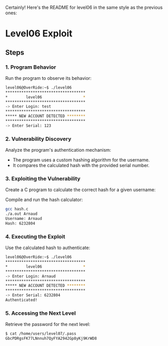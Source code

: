 Certainly! Here's the README for level06 in the same style as the previous ones:

# Level06 Exploit

## Steps

### 1. Program Behavior
Run the program to observe its behavior:
```bash
level06@OverRide:~$ ./level06
***********************************
*        level06                  *
***********************************
-> Enter Login: test
***********************************
***** NEW ACCOUNT DETECTED ********
***********************************
-> Enter Serial: 123
```

### 2. Vulnerability Discovery
Analyze the program's authentication mechanism:
- The program uses a custom hashing algorithm for the username.
- It compares the calculated hash with the provided serial number.

### 3. Exploiting the Vulnerability
Create a C program to calculate the correct hash for a given username:

Compile and run the hash calculator:
```bash
gcc hash.c
./a.out Arnaud
Username: Arnaud
Hash: 6232804
```

### 4. Executing the Exploit
Use the calculated hash to authenticate:
```bash
level06@OverRide:~$ ./level06
***********************************
*        level06                  *
***********************************
-> Enter Login: Arnaud
***********************************
***** NEW ACCOUNT DETECTED ********
***********************************
-> Enter Serial: 6232804
Authenticated!
```

### 5. Accessing the Next Level
Retrieve the password for the next level:
```bash
$ cat /home/users/level07/.pass
GbcPDRgsFK77LNnnuh7QyFYA2942Gp8yKj9KrWD8
```